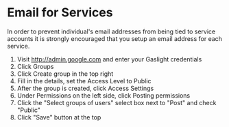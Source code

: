 # Email for Services

In order to prevent individual's email addresses from being tied to service accounts it is strongly encouraged that you setup an email address for each service.

1. Visit http://admin.google.com and enter your Gaslight credentials
1. Click Groups
1. Click Create group in the top right
1. Fill in the details, set the Access Level to Public
1. After the group is created, click Access Settings
1. Under Permissions on the left side, click Posting permissions
1. Click the "Select groups of users" select box next to "Post" and check "Public"
1. Click "Save" button at the top
